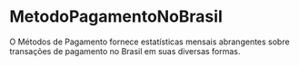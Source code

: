 # MetodoPagamentoNoBrasil
O Métodos de Pagamento fornece estatísticas mensais abrangentes sobre transações de pagamento no Brasil em suas diversas formas.
